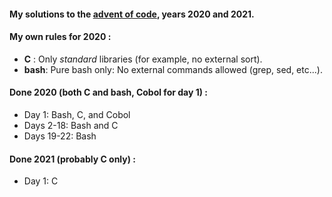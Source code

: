 #### My solutions to the [advent of code](https://adventofcode.com), years 2020 and 2021.

#### My own rules for 2020 :
 - **C** : Only *standard* libraries (for example, no external sort).
 - **bash**: Pure bash only: No external commands allowed (grep, sed, etc...).

#### Done 2020 (both C and bash, Cobol for day 1) :
 -  Day  1:     Bash, C, and Cobol
 -  Days 2-18:  Bash and C
 -  Days 19-22: Bash

#### Done 2021 (probably C only) :
 -  Day  1:     C
